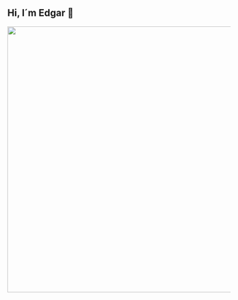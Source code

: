 ## Hi, I´m Edgar 👋

<img src ="[https://imgur.com/a/4jYcYMj](https://imgur.com/a/UYSH0dg)" width="600">
<!--
**Edgpan1721/Edgpan1721** is a ✨ _special_ ✨ repository because its `README.md` (this file) appears on your GitHub profile.

Here are some ideas to get you started:

- 🔭 I’m currently working on ...
- 🌱 I’m currently learning ...
- 👯 I’m looking to collaborate on ...
- 🤔 I’m looking for help with ...
- 💬 Ask me about ...
- 📫 How to reach me: ...
- 😄 Pronouns: ...
- ⚡ Fun fact: ...
-->
